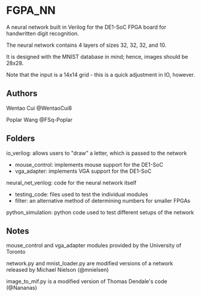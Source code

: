 # FGPA_NN

A neural network built in Verilog for the DE1-SoC FPGA board for handwritten digit recognition.

The neural network contains 4 layers of sizes 32, 32, 32, and 10.

It is designed with the MNIST database in mind; hence, images should be 28x28.

Note that the input is a 14x14 grid - this is a quick adjustment in IO, however.

## Authors
Wentao Cui @WentaoCui8

Poplar Wang @FSq-Poplar

## Folders
io_verilog: allows users to "draw" a letter, which is passed to the network
- mouse_control: implements mouse support for the DE1-SoC
- vga_adapter: implements VGA support for the DE1-SoC

neural_net_verilog: code for the neural network itself
- testing_code: files used to test the individual modules
- filter: an alternative method of determining numbers for smaller FPGAs

python_simulation: python code used to test different setups of the network

## Notes
mouse_control and vga_adapter modules provided by the University of Toronto

network.py and mnist_loader.py are modified versions of a network released by Michael Nielson (@mnielsen)

image_to_mif.py is a modified version of Thomas Dendale's code (@Nananas)